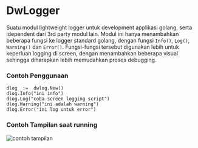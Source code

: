 # DwLogger
Suatu modul lightweight logger untuk development applikasi golang, serta idependent dari 3rd party modul lain.
Modul ini hanya menambahkan beberapa fungsi ke logger standard golang, dengan fungsi `Info()`, `Log()`, `Warning()` dan `Error()`.
Fungsi-fungsi tersebut digunakan lebih untuk keperluan logging di screen, dengan menambahkan beberapa visual sehingga diharapkan lebih memudahkan proses debugging. 

### Contoh Penggunaan
    dlog  :=  dwlog.New()
    dlog.Info("ini info")
    dlog.Log("coba screen logging script")
    dlog.Warning("ini adalah warning")
    dlog.Error("ini log untuk error")
    
### Contoh Tampilan saat running
![contoh tampilan](https://transfashionindonesia.com/wp-content/uploads/2023/12/AIGNER-Gift-Ideas-2023-1-selected-400x400-1.jpg)
